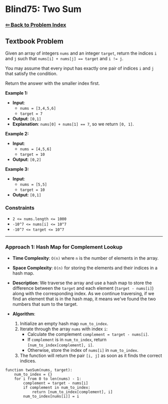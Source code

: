 # Blind75: Two Sum

### [⇦ Back to Problem Index](../../index.md)

## Textbook Problem

Given an array of integers `nums` and an integer `target`, return the indices `i` and `j` such that `nums[i] + nums[j] == target` and `i != j`.

You may assume that every input has exactly one pair of indices `i` and `j` that satisfy the condition.

Return the answer with the smaller index first.

**Example 1:**

-   **Input**:
    -   `nums = [3,4,5,6]`
    -   `target = 7`
-   **Output**: `[0,1]`
-   **Explanation**: `nums[0] + nums[1] == 7`, so we return `[0, 1]`.

**Example 2:**

-   **Input**:
    -   `nums = [4,5,6]`
    -   `target = 10`
-   **Output**: `[0,2]`

**Example 3:**

-   **Input**:
    -   `nums = [5,5]`
    -   `target = 10`
-   **Output**: `[0,1]`

### Constraints

-   `2 <= nums.length <= 1000`
-   `-10^7 <= nums[i] <= 10^7`
-   `-10^7 <= target <= 10^7`

---

### Approach 1: Hash Map for Complement Lookup

-   **Time Complexity**: `O(n)` where `n` is the number of elements in the array.
-   **Space Complexity**: `O(n)` for storing the elements and their indices in a hash map.
-   **Description**: We traverse the array and use a hash map to store the difference between the `target` and each element (`target - nums[i]`) along with the corresponding index. As we continue traversing, if we find an element that is in the hash map, it means we've found the two numbers that sum to the target.
-   **Algorithm**:

    1. Initialize an empty hash map `num_to_index`.
    2. Iterate through the array `nums` with index `i`:
        - Calculate the complement `complement = target - nums[i]`.
        - If `complement` is in `num_to_index`, return `[num_to_index[complement], i]`.
        - Otherwise, store the index of `nums[i]` in `num_to_index`.
    3. The function will return the pair `[i, j]` as soon as it finds the correct indices.

```pseudo
function twoSum(nums, target):
    num_to_index = {}
    for i from 0 to len(nums) - 1:
        complement = target - nums[i]
        if complement in num_to_index:
            return [num_to_index[complement], i]
        num_to_index[nums[i]] = i
```

